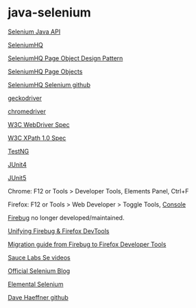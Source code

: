 # java-selenium

[Selenium Java API](https://seleniumhq.github.io/selenium/docs/api/java/)

[SeleniumHQ](http://www.seleniumhq.org/)

[SeleniumHQ Page Object Design Pattern](http://docs.seleniumhq.org/docs/06_test_design_considerations.jsp#page-object-design-pattern)

[SeleniumHQ Page Objects](https://github.com/SeleniumHQ/selenium/wiki/PageObjects)

[SeleniumHQ Selenium github](https://github.com/SeleniumHQ/selenium)

[geckodriver](https://github.com/mozilla/geckodriver)

[chromedriver](https://sites.google.com/chromium.org/driver/)

[W3C WebDriver Spec](https://w3c.github.io/webdriver/webdriver-spec.html)

[W3C XPath 1.0 Spec](https://www.w3.org/TR/xpath/)

[TestNG](http://testng.org/doc/)

[JUnit4](http://junit.org/junit4/)

[JUnit5](http://junit.org/junit5/)

Chrome: F12 or Tools > Developer Tools, Elements Panel, Ctrl+F

Firefox: F12 or Tools > Web Developer > Toggle Tools, [Console](https://developer.mozilla.org/en-US/docs/Tools/Web_Console/Helpers)

[Firebug](https://getfirebug.com/) no longer developed/maintained.

[Unifying Firebug & Firefox DevTools](https://blog.getfirebug.com/2016/06/07/unifying-firebug-firefox-devtools/)

[Migration guide from Firebug to Firefox Developer Tools](https://developer.mozilla.org/en-US/docs/Tools/Migrating_from_Firebug)

[Sauce Labs Se videos](https://www.youtube.com/user/saucelabs/search?query=selenium)

[Official Selenium Blog](https://seleniumhq.wordpress.com/)

[Elemental Selenium](http://www.elementalselenium.com/)

[Dave Haeffner github](https://github.com/tourdedave)
